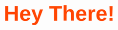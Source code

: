 <!--
**NoorNick/noornick** is a ✨ _special_ ✨ repository because its `README.md` (this file) appears on your GitHub profile.

Here are some ideas to get you started:

- 🔭 I’m currently working on ...
- 🌱 I’m currently learning ...
- 👯 I’m looking to collaborate on ...
- 🤔 I’m looking for help with ...
- 💬 Ask me about ...
- 📫 How to reach me: ...
- 😄 Pronouns: ...
- ⚡ Fun fact: ...
-->
# <div style="font-size: 2.5em; color: #FF4500; animation: pop 1.5s infinite;"> Hey There! </div>

<style>
@keyframes pop {
  0%, 100% {
    transform: scale(1);
  }
  50% {
    transform: scale(1.2);
  }
}
div {
    font-family: Arial, sans-serif;
}
</style>
